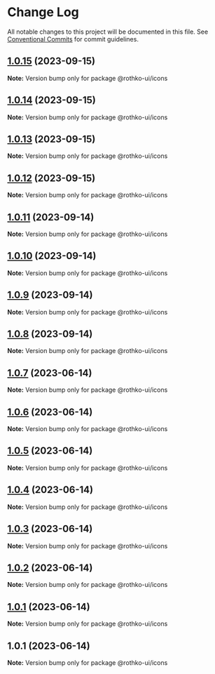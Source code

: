 # Change Log

All notable changes to this project will be documented in this file.
See [Conventional Commits](https://conventionalcommits.org) for commit guidelines.

## [1.0.15](https://github.com/rothko-ui/rothko-ui/compare/@rothko-ui/icons@1.0.14...@rothko-ui/icons@1.0.15) (2023-09-15)

**Note:** Version bump only for package @rothko-ui/icons





## [1.0.14](https://github.com/rothko-ui/rothko-ui/compare/@rothko-ui/icons@1.0.13...@rothko-ui/icons@1.0.14) (2023-09-15)

**Note:** Version bump only for package @rothko-ui/icons





## [1.0.13](https://github.com/rothko-ui/rothko-ui/compare/@rothko-ui/icons@1.0.12...@rothko-ui/icons@1.0.13) (2023-09-15)

**Note:** Version bump only for package @rothko-ui/icons





## [1.0.12](https://github.com/rothko-ui/rothko-ui/compare/@rothko-ui/icons@1.0.11...@rothko-ui/icons@1.0.12) (2023-09-15)

**Note:** Version bump only for package @rothko-ui/icons





## [1.0.11](https://github.com/rothko-ui/rothko-ui/compare/@rothko-ui/icons@1.0.10...@rothko-ui/icons@1.0.11) (2023-09-14)

**Note:** Version bump only for package @rothko-ui/icons





## [1.0.10](https://github.com/rothko-ui/rothko-ui/compare/@rothko-ui/icons@1.0.9...@rothko-ui/icons@1.0.10) (2023-09-14)

**Note:** Version bump only for package @rothko-ui/icons





## [1.0.9](https://github.com/rothko-ui/rothko-ui/compare/@rothko-ui/icons@1.0.8...@rothko-ui/icons@1.0.9) (2023-09-14)

**Note:** Version bump only for package @rothko-ui/icons





## [1.0.8](https://github.com/rothko-ui/rothko-ui/compare/@rothko-ui/icons@1.0.7...@rothko-ui/icons@1.0.8) (2023-09-14)

**Note:** Version bump only for package @rothko-ui/icons





## [1.0.7](https://github.com/rothko-ui/rothko-ui/compare/@rothko-ui/icons@1.0.6...@rothko-ui/icons@1.0.7) (2023-06-14)

**Note:** Version bump only for package @rothko-ui/icons

## [1.0.6](https://github.com/luxo-ai/rothko-ui/compare/@rothko-ui/icons@1.0.5...@rothko-ui/icons@1.0.6) (2023-06-14)

**Note:** Version bump only for package @rothko-ui/icons

## [1.0.5](https://github.com/luxo-ai/rothko-ui/compare/@rothko-ui/icons@1.0.4...@rothko-ui/icons@1.0.5) (2023-06-14)

**Note:** Version bump only for package @rothko-ui/icons

## [1.0.4](https://github.com/luxo-ai/rothko-ui/compare/@rothko-ui/icons@1.0.3...@rothko-ui/icons@1.0.4) (2023-06-14)

**Note:** Version bump only for package @rothko-ui/icons

## [1.0.3](https://github.com/luxo-ai/rothko-ui/compare/@rothko-ui/icons@1.0.2...@rothko-ui/icons@1.0.3) (2023-06-14)

**Note:** Version bump only for package @rothko-ui/icons

## [1.0.2](https://github.com/luxo-ai/rothko-ui/compare/@rothko-ui/icons@1.0.1...@rothko-ui/icons@1.0.2) (2023-06-14)

**Note:** Version bump only for package @rothko-ui/icons

## [1.0.1](https://github.com/luxo-ai/rothko-ui/compare/@rothko-ui/icons@1.0.1...@rothko-ui/icons@1.0.1) (2023-06-14)

**Note:** Version bump only for package @rothko-ui/icons

## 1.0.1 (2023-06-14)

**Note:** Version bump only for package @rothko-ui/icons
